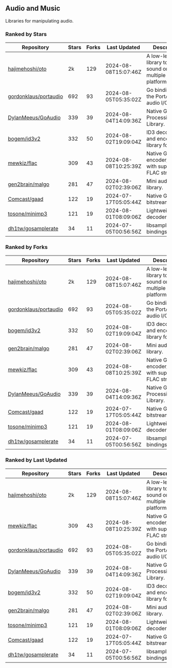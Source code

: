 ## Audio and Music

Libraries for manipulating audio.

### Ranked by Stars

| Repository | Stars | Forks | Last Updated | Description | 
|------------|-------|-------|--------------|-------------|
| [hajimehoshi/oto](https://github.com/hajimehoshi/oto) | 2k | 129 | 2024-08-08T15:07:46Z |  A low-level library to play sound on multiple platforms. |
| [gordonklaus/portaudio](https://github.com/gordonklaus/portaudio) | 692 | 93 | 2024-08-05T05:35:02Z |  Go bindings for the PortAudio audio I/O library. |
| [DylanMeeus/GoAudio](https://github.com/DylanMeeus/GoAudio) | 339 | 39 | 2024-08-04T14:09:36Z |  Native Go Audio Processing Library. |
| [bogem/id3v2](https://github.com/bogem/id3v2) | 332 | 50 | 2024-08-02T19:09:04Z |  ID3 decoding and encoding library for Go. |
| [mewkiz/flac](https://github.com/mewkiz/flac) | 309 | 43 | 2024-08-08T10:25:39Z |  Native Go FLAC encoder/decoder with support for FLAC streams. |
| [gen2brain/malgo](https://github.com/gen2brain/malgo) | 281 | 47 | 2024-08-02T02:39:06Z |  Mini audio library. |
| [Comcast/gaad](https://github.com/Comcast/gaad) | 122 | 19 | 2024-07-17T05:05:44Z |  Native Go AAC bitstream parser. |
| [tosone/minimp3](https://github.com/tosone/minimp3) | 121 | 19 | 2024-08-01T08:09:06Z |  Lightweight MP3 decoder library. |
| [dh1tw/gosamplerate](https://github.com/dh1tw/gosamplerate) | 34 | 11 | 2024-07-05T00:56:56Z |  libsamplerate bindings for go. |

### Ranked by Forks

| Repository | Stars | Forks | Last Updated | Description | 
|------------|-------|-------|--------------|-------------|
| [hajimehoshi/oto](https://github.com/hajimehoshi/oto) | 2k | 129 | 2024-08-08T15:07:46Z |  A low-level library to play sound on multiple platforms. |
| [gordonklaus/portaudio](https://github.com/gordonklaus/portaudio) | 692 | 93 | 2024-08-05T05:35:02Z |  Go bindings for the PortAudio audio I/O library. |
| [bogem/id3v2](https://github.com/bogem/id3v2) | 332 | 50 | 2024-08-02T19:09:04Z |  ID3 decoding and encoding library for Go. |
| [gen2brain/malgo](https://github.com/gen2brain/malgo) | 281 | 47 | 2024-08-02T02:39:06Z |  Mini audio library. |
| [mewkiz/flac](https://github.com/mewkiz/flac) | 309 | 43 | 2024-08-08T10:25:39Z |  Native Go FLAC encoder/decoder with support for FLAC streams. |
| [DylanMeeus/GoAudio](https://github.com/DylanMeeus/GoAudio) | 339 | 39 | 2024-08-04T14:09:36Z |  Native Go Audio Processing Library. |
| [Comcast/gaad](https://github.com/Comcast/gaad) | 122 | 19 | 2024-07-17T05:05:44Z |  Native Go AAC bitstream parser. |
| [tosone/minimp3](https://github.com/tosone/minimp3) | 121 | 19 | 2024-08-01T08:09:06Z |  Lightweight MP3 decoder library. |
| [dh1tw/gosamplerate](https://github.com/dh1tw/gosamplerate) | 34 | 11 | 2024-07-05T00:56:56Z |  libsamplerate bindings for go. |

### Ranked by Last Updated

| Repository | Stars | Forks | Last Updated | Description | 
|------------|-------|-------|--------------|-------------|
| [hajimehoshi/oto](https://github.com/hajimehoshi/oto) | 2k | 129 | 2024-08-08T15:07:46Z |  A low-level library to play sound on multiple platforms. |
| [mewkiz/flac](https://github.com/mewkiz/flac) | 309 | 43 | 2024-08-08T10:25:39Z |  Native Go FLAC encoder/decoder with support for FLAC streams. |
| [gordonklaus/portaudio](https://github.com/gordonklaus/portaudio) | 692 | 93 | 2024-08-05T05:35:02Z |  Go bindings for the PortAudio audio I/O library. |
| [DylanMeeus/GoAudio](https://github.com/DylanMeeus/GoAudio) | 339 | 39 | 2024-08-04T14:09:36Z |  Native Go Audio Processing Library. |
| [bogem/id3v2](https://github.com/bogem/id3v2) | 332 | 50 | 2024-08-02T19:09:04Z |  ID3 decoding and encoding library for Go. |
| [gen2brain/malgo](https://github.com/gen2brain/malgo) | 281 | 47 | 2024-08-02T02:39:06Z |  Mini audio library. |
| [tosone/minimp3](https://github.com/tosone/minimp3) | 121 | 19 | 2024-08-01T08:09:06Z |  Lightweight MP3 decoder library. |
| [Comcast/gaad](https://github.com/Comcast/gaad) | 122 | 19 | 2024-07-17T05:05:44Z |  Native Go AAC bitstream parser. |
| [dh1tw/gosamplerate](https://github.com/dh1tw/gosamplerate) | 34 | 11 | 2024-07-05T00:56:56Z |  libsamplerate bindings for go. |

